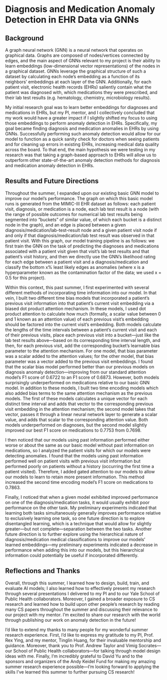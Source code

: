 # Diagnosis and Medication Anomaly Detection in EHR Data via GNNs

## Background

A graph neural network (GNN) is a neural network that operates on graphical data. Graphs are composed of nodes/vertices connected by edges, and the main aspect of GNNs relevant to my project is their ability to learn embeddings (low-dimensional vector representations) of the nodes in a graphical dataset. GNNs leverage the graphical structure of such a dataset by calculating each node’s embedding as a function of its neighbors’ embeddings at each layer of the GNN. Additionally, for each patient visit, electronic health records (EHRs) saliently contain what the patient was diagnosed with, which medications they were prescribed, and their lab test results (e.g. hematology, chemistry, microbiology results).

My initial research goal was to learn better embeddings for diagnoses and medications in EHRs, but my PI, mentor, and I collectively concluded that my work would have a greater impact if I slightly shifted my focus to using those embeddings to perform anomaly detection in EHRs. Specifically, my goal became finding diagnosis and medication anomalies in EHRs by using GNNs. Successfully performing such anomaly detection would allow for our model to function as a quick sanity check for doctors when seeing patients and for cleaning up errors in existing EHRs, increasing medical data quality across the board. To that end, the main hypothesis we were testing in my research was that taking a graph-based approach to EHRs will allow us to outperform other state-of-the-art anomaly detection methods for diagnosis and medication anomaly detection in EHRs.

## Results and Future Directions

Throughout the summer, I expanded upon our existing basic GNN model to improve our model’s performance. The graph on which this basic model runs is generated from the MIMIC-III EHR dataset as follows: each patient visit, diagnosis, or medication is a node, each lab test result is a node (with the range of possible outcomes for numerical lab test results being segmented into “buckets” of similar value, of which each bucket is a distinct node in the graph), and an edge is placed between a given diagnosis/medication/lab-test-result node and a given patient visit node if and only if that diagnosis/medication/lab test result was observed in that patient visit. With this graph, our model training pipeline is as follows: we first train the GNN on the task of predicting the diagnoses and medications associated with a patient visit given that visit’s lab test results and that patient’s visit history, and then we directly use the GNN’s likelihood rating for each edge between a patient visit and a diagnosis/medication and classify the bottom x% least likely edges as anomalies (where x is a hyperparameter known as the contamination factor of the data; we used x = 0.5 for this project).

Within this context, this past summer, I first experimented with several different methods of incorporating time information into our model. In that vein, I built two different time bias models that incorporated a patient’s previous visit information into that patient’s current visit embedding via a biased dot product attention mechanism. In these models, I used dot product attention to calculate how much (formally, a scalar value between 0 and 1 known as an attention value) of each previous visit’s embedding should be factored into the current visit’s embedding. Both models calculate the lengths of the time intervals between a patient’s current visit and each of their previous visits, place each previous visit into a bucket—just like the lab test results above—based on its corresponding time interval length, and then, for each previous visit, add the corresponding bucket’s learnable bias parameter to the attention mechanism. For one model, that bias parameter was a scalar added to the attention values; for the other model, that bias parameter was a vector added to the previous visit embeddings. I found that the scalar bias model performed better than our previous models on diagnosis anomaly detection—improving from our standard attention model’s F1 score of 0.6722 to an F1 score of 0.6873. However, both models surprisingly underperformed on medications relative to our basic GNN model. In addition to these models, I built two time encoding models which also added bias terms to the same attention mechanism as the previous models. The first of these models calculates a unique vector for each distinct time interval and adds that vector to the corresponding previous visit embedding in the attention mechanism; the second model takes that vector, passes it through a linear neural network layer to generate a scalar value, and adds that scalar to the corresponding attention value. Both models underperformed on diagnoses, but the second model slightly improved our best F1 score on medications to 0.7753 from 0.7698.

I then noticed that our models using past information performed either worse or about the same as our basic model without past information on medications, so I analyzed the patient visits for which our models were detecting anomalies. I found that the models using past information performed well on patient visits with previous visit information but performed poorly on patients without a history (occurring the first time a patient visited). Therefore, I added gated attention to our models to allow our models to learn to retain more present information. This method increased the second time encoding model’s F1 score on medications to 0.7863.

Finally, I noticed that when a given model exhibited improved performance on one of the diagnosis/medication tasks, it would usually exhibit poor performance on the other task. My preliminary experiments indicated that learning both tasks simultaneously generally improves performance relative to exclusively learning one task, so one future direction is to explore disentangled learning, which is a technique that would allow for slightly greater—but not complete—separation between the two tasks. Another future direction is to further explore using the hierarchical nature of diagnosis/medication medical classifications to improve our models’ learned embeddings—my preliminary experiments indicated a decrease in performance when adding this into our models, but this hierarchical information could potentially be useful if incorporated differently.

## Reflections and Thanks

Overall, through this summer, I learned how to design, build, train, and evaluate AI models; I also learned how to effectively present my research through several presentations I delivered to my PI and to our Yale School of Public Health collaborators. Moreover, I gained a broader exposure to CS research and learned how to build upon other people’s research by reading many CS papers throughout the summer and discussing their relevance to our project with my mentor. I’m excited to share our research with the world through publishing our work on anomaly detection in the future!

I’d like to extend my thanks to many people for my wonderful summer research experience. First, I’d like to express my gratitude to my PI, Prof. Rex Ying, and my mentor, Tinglin Huang, for their invaluable mentorship and guidance. Moreover, thank you to Prof. Andrew Taylor and Vimig Socrates—our School of Public Health collaborators—for talking through model design ideas with me. Finally, I’m incredibly grateful to David Yu and to the sponsors and organizers of the Andy Keidel Fund for making my amazing summer research experience possible—I’m looking forward to applying the skills I’ve learned this summer to further pursuing CS research!
